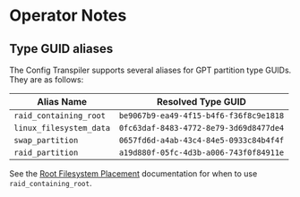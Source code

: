 # Operator Notes

## Type GUID aliases

The Config Transpiler supports several aliases for GPT partition type GUIDs. They are as follows:

| Alias Name | Resolved Type GUID |
| -- | -- |
| `raid_containing_root` | `be9067b9-ea49-4f15-b4f6-f36f8c9e1818` | 
| `linux_filesystem_data` | `0fc63daf-8483-4772-8e79-3d69d8477de4` |
| `swap_partition` | `0657fd6d-a4ab-43c4-84e5-0933c84b4f4f` |
| `raid_partition` | `a19d880f-05fc-4d3b-a006-743f0f84911e` |

See the [Root Filesystem Placement](https://coreos.com/os/docs/latest/root-filesystem-placement.html) documentation for when to use `raid_containing_root`.
